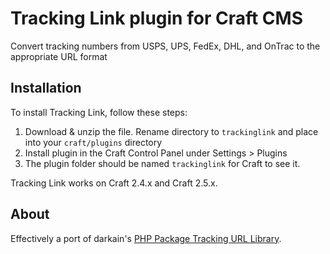 # Tracking Link plugin for Craft CMS

Convert tracking numbers from USPS, UPS, FedEx, DHL, and OnTrac to the appropriate URL format

## Installation

To install Tracking Link, follow these steps:

1. Download & unzip the file. Rename directory to `trackinglink` and place into your `craft/plugins` directory
2. Install plugin in the Craft Control Panel under Settings > Plugins
3. The plugin folder should be named `trackinglink` for Craft to see it.

Tracking Link works on Craft 2.4.x and Craft 2.5.x.

## About

Effectively a port of darkain's [PHP Package Tracking URL Library](https://github.com/darkain/php-tracking-urls).